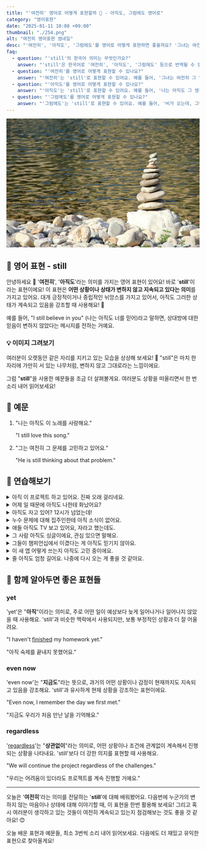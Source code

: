 ```yaml
---
title: "'여전히' 영어로 어떻게 표현할까 🌳 - 아직도, 그럼에도 영어로"
category: "영어표현"
date: "2025-01-11 10:08 +09:00"
thumbnail: "./254.png"
alt: "여전히 영어표현 썸네일"
desc: "'여전히', '아직도', '그럼에도'를 영어로 어떻게 표현하면 좋을까요? '그녀는 여전히 그 일을 하고 있어요.', '나는 아직도 그 영화를 보고 싶어요.', '비가 오는데, 그럼에도 우리는 여전히 나가기로 했어요.' 등을 영어로 표현하는 법을 배워봅시다. 다양한 예문을 통해서 연습하고 본인의 표현으로 만들어 보세요."
faq:
  - question: "'still'의 한국어 의미는 무엇인가요?"
    answer: "'still'은 한국어로 '여전히', '아직도', '그럼에도' 등으로 번역될 수 있습니다."
  - question: "'여전히'를 영어로 어떻게 표현할 수 있나요?"
    answer: "'여전히'는 'still'로 표현할 수 있어요. 예를 들어, '그녀는 여전히 그 일을 하고 있어요'는 'She is still working on that project'로 말할 수 있어요."
  - question: "'아직도'를 영어로 어떻게 표현할 수 있나요?"
    answer: "'아직도'는 'still'로 표현할 수 있어요. 예를 들어, '나는 아직도 그 영화를 보고 싶어요'는 'I still want to watch that movie'로 말할 수 있어요."
  - question: "'그럼에도'를 영어로 어떻게 표현할 수 있나요?"
    answer: "'그럼에도'는 'still'로 표현할 수 있어요. 예를 들어, '비가 오는데, 그럼에도 우리는 여전히 나가기로 했어요'는 'We decided to go out still, even though it's raining'으로 말할 수 있어요."
---
```


![강에 쌓여있는 조약돌](./254-1.jpg)

## 🌟 영어 표현 - still

안녕하세요 👋 '**여전히**', '**아직도**'라는 의미를 가지는 영어 표현이 있어요! 바로 '**still**'이라는 표현이에요! 이 표현은 **어떤 상황이나 상태가 변하지 않고 지속되고 있다는 의미**를 가지고 있어요. 대개 긍정적이거나 중립적인 뉘앙스를 가지고 있어서, 아직도 그러한 상태가 계속되고 있음을 강조할 때 사용해요! 🌟

예를 들어, "I still believe in you" (나는 아직도 너를 믿어)라고 말하면, 상대방에 대한 믿음이 변하지 않았다는 메시지를 전하는 거예요.

<script async src="https://pagead2.googlesyndication.com/pagead/js/adsbygoogle.js?client=ca-pub-1465612013356152"
     crossorigin="anonymous"></script>
<!-- engple-horizontal-ad -->

<ins class="adsbygoogle"
     style="display:block"
     data-ad-client="ca-pub-1465612013356152"
     data-ad-slot="2106896038"
     data-ad-format="auto"
     data-full-width-responsive="true"></ins>

<script>
     (adsbygoogle = window.adsbygoogle || []).push({});
</script>

### 💡 이미지 그려보기

여러분이 오랫동안 같은 자리를 지키고 있는 모습을 상상해 보세요! 🌳 "still"은 마치 한 자리에 가만히 서 있는 나무처럼, 변하지 않고 그대로라는 느낌이에요.

그럼 "**still**"을 사용한 예문들을 조금 더 살펴볼게요. 여러분도 상황을 떠올리면서 한 번 소리 내어 읽어보세요!

## 📖 예문

1. "나는 아직도 이 노래를 사랑해요."

   "I still love this song."

2. "그는 여전히 그 문제를 고민하고 있어요."

   "He is still thinking about that problem."

## 💬 연습해보기

<details>
<summary>아직 이 프로젝트 하고 있어요. 진짜 오래 걸리네요.</summary>
<span>I'm still working on this project. It's <a href="/blog/in-english/010.take-a-while/">taking forever</a>.</span>
</details>

<details>
<summary>어제 일 때문에 아직도 나한테 화났어요?</summary>
<span>Are you still mad at me about yesterday?</span>
</details>

<details>
<summary>아직도 자고 있어? 12시가 넘었는데!</summary>
<span>She's still sleeping? It's already noon!</span>
</details>

<details>
<summary>누수 문제에 대해 집주인한테 아직 소식이 없어요.</summary>
<span>We still haven't heard back from the landlord about the leak.</span>
</details>

<details>
<summary>애들 아직도 TV 보고 있어요, 자라고 했는데도.</summary>
<span>The kids are still watching TV, even though I told them to go to bed.</span>
</details>

<details>
<summary>그 사람 아직도 싱글이에요, 관심 있으면 말해요.</summary>
<span>He's still single, if you're interested.</span>
</details>

<details>
<summary>그들이 챔피언십에서 이겼다는 게 아직도 믿기지 않아요.</summary>
<span>I still can't believe they won the championship.</span>
</details>

<details>
<summary>이 새 앱 어떻게 쓰는지 아직도 고민 중이에요.</summary>
<span>I'm still <a href="/blog/in-english/117.try-to/">trying to</a> <a href="/blog/in-english/170.figure-out/">figure out</a> how to use this new app.</span>
</details>

<details>
<summary>줄 아직도 엄청 길어요. 나중에 다시 오는 게 좋을 것 같아요.</summary>
<span>The line's still super long. Maybe we should come back later.</span>
</details>

## 🤝 함께 알아두면 좋은 표현들

### yet

'yet'은 "**아직**"이라는 의미로, 주로 어떤 일이 예상보다 늦게 일어나거나 일어나지 않았을 때 사용해요. 'still'과 비슷한 맥락에서 사용되지만, 보통 부정적인 상황과 더 잘 어울려요.

"I haven't [finished](/blog/in-english/295.finish/) my homework yet."

"아직 숙제를 끝내지 못했어요."

### even now

'even now'는 "**지금도**"라는 뜻으로, 과거의 어떤 상황이나 감정이 현재까지도 지속되고 있음을 강조해요. 'still'과 유사하게 현재 상황을 강조하는 표현이에요.

"Even now, I remember the day we first met."

"지금도 우리가 처음 만난 날을 기억해요."

### regardless

'[regardless](/blog/in-english/226.regardless-of/)'는 "**상관없이**"라는 의미로, 어떤 상황이나 조건에 관계없이 계속해서 진행되는 상황을 나타내요. 'still'보다 더 강한 의지를 표현할 때 사용해요.

"We will continue the project regardless of the challenges."

"우리는 어려움이 있더라도 프로젝트를 계속 진행할 거예요."

---

오늘은 '**여전히**'라는 의미를 전달하는 '**still**'에 대해 배워봤어요. 다음번에 누군가의 변하지 않는 마음이나 상태에 대해 이야기할 때, 이 표현을 한번 활용해 보세요! 그리고 혹시 여러분이 생각하고 있는 것들이 여전히 계속되고 있는지 점검해보는 것도 좋을 것 같아요! 😊

오늘 배운 표현과 예문들, 최소 3번씩 소리 내어 읽어보세요. 다음에도 더 재밌고 유익한 표현으로 찾아올게요!
